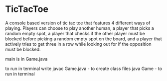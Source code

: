 # TicTacToe
A console based version of tic tac toe that features 4 different ways of playing. Players can choose to play another human, a player that picks a random empty spot, a player that checks if the other player must be blocked before picking a random empty spot on the board, and a player that actively tries to get three in a row while looking out for if the opposition must be blocked.

main is in Game.java

to run in terminal write
javac Game.java - to create class files
java Game - to run in terminal
